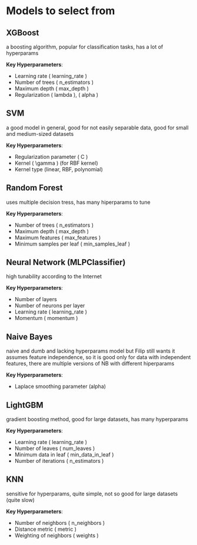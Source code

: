 # Models to select from

## XGBoost
a boosting algorithm, popular for classification tasks, has a lot of hyperparams

**Key Hyperparameters**:
  - Learning rate \( learning\_rate \)
  - Number of trees \( n\_estimators \)
  - Maximum depth \( max\_depth \)
  - Regularization \( lambda \), \( alpha \)


## SVM
a good model in general, good for not easily separable data, good for small and medium-sized datasets

**Key Hyperparameters**: 
  - Regularization parameter \( C \)
  - Kernel \( \gamma \) (for RBF kernel)
  - Kernel type (linear, RBF, polynomial)


## Random Forest
uses multiple decision tress, has many hiperparams to tune

**Key Hyperparameters**:
  - Number of trees \( n\_estimators \)
  - Maximum depth \( max\_depth \)
  - Maximum features \( max\_features \)
  - Minimum samples per leaf \( min\_samples\_leaf \)


## Neural Network (MLPClassifier)
high tunability according to the Internet

**Key Hyperparameters**:
  - Number of layers
  - Number of neurons per layer
  - Learning rate \( learning\_rate \)
  - Momentum \( momentum \)


## Naive Bayes
naive and dumb and lacking hyperparams model but Filip still wants it  
assumes feature independence, so it is good only for data with independent features, there are multiple versions of NB with different hiperparams

**Key Hyperparameters**:
- Laplace smoothing parameter (alpha)

## LightGBM
gradient boosting method, good for large datasets, has many hyperparams

**Key Hyperparameters**:
  - Learning rate \( learning\_rate \)
  - Number of leaves \( num\_leaves \)
  - Minimum data in leaf \( min\_data\_in\_leaf \)
  - Number of iterations \( n\_estimators \)

## KNN
sensitive for hyperparams, quite simple, not so good for large datasets (quite slow)

**Key Hyperparameters**:
  - Number of neighbors \( n\_neighbors \)
  - Distance metric \( metric \)
  - Weighting of neighbors \( weights \)